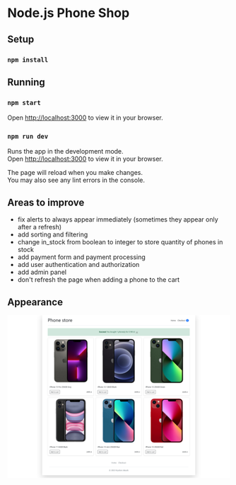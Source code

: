 # Node.js Phone Shop

## Setup

### `npm install`

## Running
### `npm start`

Open [http://localhost:3000](http://localhost:3000) to view it in your browser.

### `npm run dev`

Runs the app in the development mode.\
Open [http://localhost:3000](http://localhost:3000) to view it in your browser.

The page will reload when you make changes.\
You may also see any lint errors in the console.

## Areas to improve

- fix alerts to always appear immediately (sometimes they appear only after a refresh)
- add sorting and filtering
- change in_stock from boolean to integer to store quantity of phones in stock
- add payment form and payment processing
- add user authentication and authorization
- add admin panel
- don't refresh the page when adding a phone to the cart


## Appearance

![image](public/img/home_page.png)
